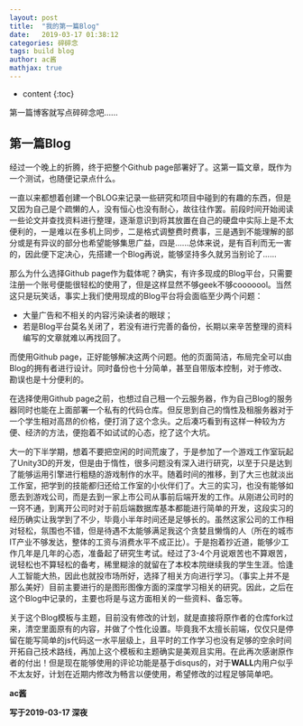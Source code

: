 ```yaml
---
layout: post
title:  "我的第一篇Blog"
date:   2019-03-17 01:38:12
categories: 碎碎念
tags: build blog
author: ac酱
mathjax: true
---
```


* content
{:toc}

第一篇博客就写点碎碎念吧......





## 第一篇Blog

经过一个晚上的折腾，终于把整个Github page部署好了。这第一篇文章，既作为一个测试，也随便记录点什么。

一直以来都想着创建一个BLOG来记录一些研究和项目中碰到的有趣的东西，但是又因为自己是个疏懒的人，没有恒心也没有耐心，故往往作罢。前段时间开始阅读一些论文并查找资料进行整理，逐渐意识到将其放置在自己的硬盘中实际上是不太便利的，一是难以在多机上同步，二是格式调整费时费事，三是遇到不能理解的部分或是有异议的部分也希望能够集思广益，四是......总体来说，是有百利而无一害的，因此便下定决心，先搭建一个Blog再说，能够坚持多久就另当别论了......

那么为什么选择Github page作为载体呢？确实，有许多现成的Blog平台，只需要注册一个账号便能很轻松的使用了，但是这样显然不够geek不够cooooool。当然这只是玩笑话，事实上我们使用现成的Blog平台将会面临至少两个问题：
* 大量广告和不相关的内容污染读者的眼球；
* 若是Blog平台莫名关闭了，若没有进行完善的备份，长期以来辛苦整理的资料编写的文章就难以再找回了。

而使用Github page，正好能够解决这两个问题。他的页面简洁，布局完全可以由Blog的拥有者进行设计。同时备份也十分简单，甚至自带版本控制，对于修改、勘误也是十分便利的。

在选择使用Github page之前，也想过自己租一个云服务器，作为自己Blog的服务器同时也能在上面部署一个私有的代码仓库。但反思到自己的惰性及租服务器对于一个学生相对高昂的价格，便打消了这个念头。之后凑巧看到有这样一种较为方便、经济的方法，便抱着不如试试的心态，挖了这个大坑。

大一的下半学期，想着不要把空闲的时间荒废了，于是参加了一个游戏工作室玩起了Unity3D的开发，但是由于惰性，很多问题没有深入进行研究，以至于只是达到了能够运用引擎进行粗糙的游戏制作的水平。随着时间的推移，到了大三也就淡出工作室，把学到的技能都归还给工作室的小伙伴们了。大三的实习，也没有能够如愿去到游戏公司，而是去到一家上市公司从事前后端开发的工作。从刚进公司时的一窍不通，到离开公司时对于前后端数据库基本都能进行简单的开发，这段实习的经历确实让我学到了不少，毕竟小半年时间还是足够长的。虽然这家公司的工作相对轻松，氛围也不错，但是待遇不太能够满足我这个贪婪且懒惰的人（所在的城市IT产业不够发达，整体的工资与消费水平不成正比）。于是抱着抄近道，能够少工作几年是几年的心态，准备起了研究生考试。经过了3-4个月说艰苦也不算艰苦，说轻松也不算轻松的备考，稀里糊涂的就留在了本校本院继续我的学生生涯。恰逢人工智能大热，因此也就投市场所好，选择了相关方向进行学习。（事实上并不是那么美好）目前主要进行的是图形图像方面的深度学习相关的研究。因此，之后在这个Blog中记录的，主要也将是与这方面相关的一些资料、备忘等。

关于这个Blog模板与主题，目前没有修改的计划，就是直接将原作者的仓库fork过来，清空里面原有的内容，并做了个性化设置。毕竟我不太擅长前端，仅仅只是停留在能写简单的js代码这一水平层级上，且平时的工作学习也没有足够的空余时间开拓自己技术路线，再加上这个模板和主题确实是美观且实用。在此再次感谢原作者的付出！但是现在能够使用的评论功能是基于disqus的，对于**WALL**内用户似乎不太友好，计划在近期内修改为畅言以便使用，希望修改的过程足够简单吧。

**ac酱**

**写于2019-03-17 深夜**
